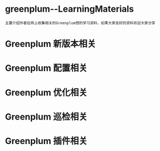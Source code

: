 # greenplum--LearningMaterials
	主要介绍作者在网上收集相关的Greenplum想的学习资料，如果大家友好的资料欢迎大家分享
	
	
# Greenplum 新版本相关


# Greenplum 配置相关


# Greenplum 优化相关


# Greenplum 巡检相关


# Greenplum 插件相关


	